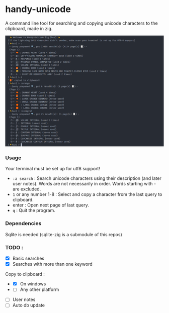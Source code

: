 # handy-unicode

A command line tool for searching and copying unicode characters to the clipboard, made in zig.

![example](screenshot/screenshot.png)

### Usage

Your terminal must be set up for utf8 support!

- `:a search` : Search unicode characters using their description (and later user notes). Words are not necessarily in order. Words starting with - are excluded.
- `1` or any number 1-8 : Select and copy a character from the last query to clipboard.
- enter : Open next page of last query.
- `q` : Quit the program.

### Dependencies

Sqlite is needed (sqlite-zig is a submodule of this repos)

### TODO :

- [x] Basic searches
- [x] Searches with more than one keyword

Copy to clipboard :
- - [x] On windows
- - [ ] Any other platform
- [ ] User notes
- [ ] Auto db update
